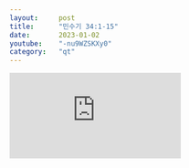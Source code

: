 ```yaml
---
layout:     post
title:      "민수기 34:1-15"
date:       2023-01-02
youtube:    "-nu9WZSKXy0"
category:   "qt"
---
```


<div class="youtube margin-large">
    <iframe src="https://www.youtube.com/embed/-nu9WZSKXy0" title="YouTube video player" frameborder="0" allow="accelerometer; autoplay; clipboard-write; encrypted-media; gyroscope; picture-in-picture; web-share" allowfullscreen></iframe>
</div>